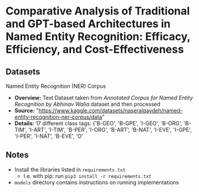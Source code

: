 # Comparative Analysis of Traditional and GPT-based Architectures in Named Entity Recognition: Efficacy, Efficiency, and Cost-Effectiveness

## Datasets

Named Entity Recognition (NER) Corpus 

  * **Overview:** Text Dataset taken from _Annotated Corpus for Named Entity Recognition by Abhinav Walia_ dataset and then processed
  * **Source:** "https://www.kaggle.com/datasets/naseralqaydeh/named-entity-recognition-ner-corpus/data"
  * **Details:** 17 different class tags: {'B-GEO', 'B-GPE', 'I-GEO', 'B-ORG', 'B-TIM', 'I-ART', 'I-TIM', 'B-PER', 'I-ORG', 'B-ART', 'B-NAT', 'I-EVE', 'I-GPE', 'I-PER', 'I-NAT', 'B-EVE', 'O'

## Notes

- Install the libraries listed in ```requirements.txt```
    - I.e. with pip: run ```pip3 install -r requirements.txt```
- ```models``` directory contains instructions on running implementations
